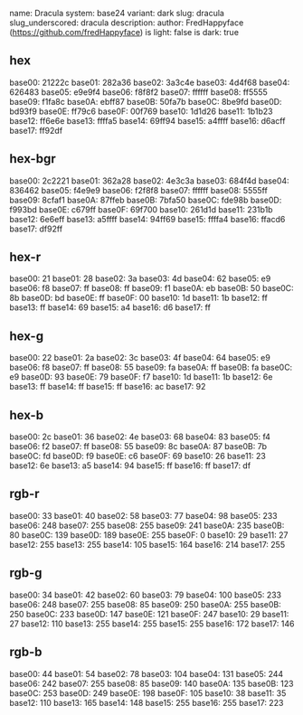 name: Dracula
system: base24
variant: dark
slug: dracula
slug_underscored: dracula
description: 
author: FredHappyface (https://github.com/fredHappyface)
is light: false
is dark: true

## hex
base00: 21222c base01: 282a36 base02: 3a3c4e base03: 4d4f68 base04: 626483 base05: e9e9f4 base06: f8f8f2 base07: ffffff base08: ff5555 base09: f1fa8c base0A: ebff87 base0B: 50fa7b base0C: 8be9fd base0D: bd93f9 base0E: ff79c6 base0F: 00f769
base10: 1d1d26 base11: 1b1b23 base12: ff6e6e base13: ffffa5 base14: 69ff94 base15: a4ffff base16: d6acff base17: ff92df 

## hex-bgr
base00: 2c2221 base01: 362a28 base02: 4e3c3a base03: 684f4d base04: 836462 base05: f4e9e9 base06: f2f8f8 base07: ffffff base08: 5555ff base09: 8cfaf1 base0A: 87ffeb base0B: 7bfa50 base0C: fde98b base0D: f993bd base0E: c679ff base0F: 69f700
base10: 261d1d base11: 231b1b base12: 6e6eff base13: a5ffff base14: 94ff69 base15: ffffa4 base16: ffacd6 base17: df92ff 

## hex-r
base00: 21 base01: 28 base02: 3a base03: 4d base04: 62 base05: e9 base06: f8 base07: ff base08: ff base09: f1 base0A: eb base0B: 50 base0C: 8b base0D: bd base0E: ff base0F: 00
base10: 1d base11: 1b base12: ff base13: ff base14: 69 base15: a4 base16: d6 base17: ff 

## hex-g
base00: 22 base01: 2a base02: 3c base03: 4f base04: 64 base05: e9 base06: f8 base07: ff base08: 55 base09: fa base0A: ff base0B: fa base0C: e9 base0D: 93 base0E: 79 base0F: f7
base10: 1d base11: 1b base12: 6e base13: ff base14: ff base15: ff base16: ac base17: 92 

## hex-b
base00: 2c base01: 36 base02: 4e base03: 68 base04: 83 base05: f4 base06: f2 base07: ff base08: 55 base09: 8c base0A: 87 base0B: 7b base0C: fd base0D: f9 base0E: c6 base0F: 69
base10: 26 base11: 23 base12: 6e base13: a5 base14: 94 base15: ff base16: ff base17: df 

## rgb-r
base00: 33 base01: 40 base02: 58 base03: 77 base04: 98 base05: 233 base06: 248 base07: 255 base08: 255 base09: 241 base0A: 235 base0B: 80 base0C: 139 base0D: 189 base0E: 255 base0F: 0
base10: 29 base11: 27 base12: 255 base13: 255 base14: 105 base15: 164 base16: 214 base17: 255 

## rgb-g
base00: 34 base01: 42 base02: 60 base03: 79 base04: 100 base05: 233 base06: 248 base07: 255 base08: 85 base09: 250 base0A: 255 base0B: 250 base0C: 233 base0D: 147 base0E: 121 base0F: 247
base10: 29 base11: 27 base12: 110 base13: 255 base14: 255 base15: 255 base16: 172 base17: 146 

## rgb-b
base00: 44 base01: 54 base02: 78 base03: 104 base04: 131 base05: 244 base06: 242 base07: 255 base08: 85 base09: 140 base0A: 135 base0B: 123 base0C: 253 base0D: 249 base0E: 198 base0F: 105
base10: 38 base11: 35 base12: 110 base13: 165 base14: 148 base15: 255 base16: 255 base17: 223